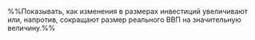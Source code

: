 %%Показывать, как изменения в размерах инвестиций увеличивают или, напротив, сокращают размер реального ВВП на значительную величину.%%